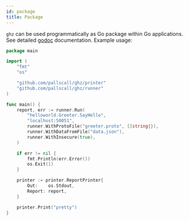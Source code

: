 ```yaml
---
id: package
title: Package
---
```


`ghz` can be used programmatically as Go package within Go applications. See detailed [godoc](https://godoc.org/github.com/pallscall/ghz) documentation. Example usage:


```go
package main

import (
	"fmt"
	"os"

	"github.com/pallscall/ghz/printer"
	"github.com/pallscall/ghz/runner"
)

func main() {
	report, err := runner.Run(
		"helloworld.Greeter.SayHello",
		"localhost:50051",
		runner.WithProtoFile("greeter.proto", []string{}),
		runner.WithDataFromFile("data.json"),
		runner.WithInsecure(true),
	)

	if err != nil {
		fmt.Println(err.Error())
		os.Exit(1)
	}

	printer := printer.ReportPrinter{
		Out:    os.Stdout,
		Report: report,
	}

	printer.Print("pretty")
}
```
